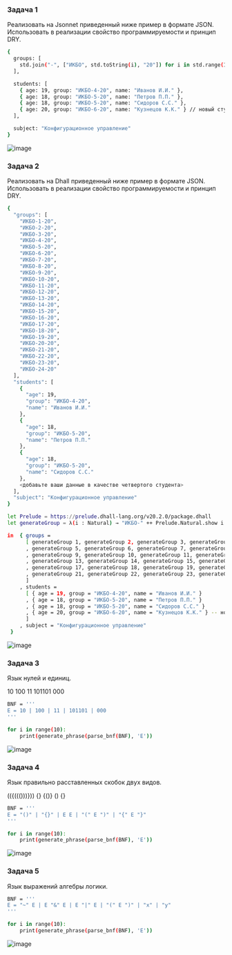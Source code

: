 ### Задача 1
Реализовать на Jsonnet приведенный ниже пример в формате JSON. Использовать в реализации свойство программируемости и принцип DRY.
```bash
{
  groups: [
    std.join("-", ["ИКБО", std.toString(i), "20"]) for i in std.range(1, 24)
  ],

  students: [
    { age: 19, group: "ИКБО-4-20", name: "Иванов И.И." },
    { age: 18, group: "ИКБО-5-20", name: "Петров П.П." },
    { age: 18, group: "ИКБО-5-20", name: "Сидоров С.С." },
    { age: 20, group: "ИКБО-6-20", name: "Кузнецов К.К." } // новый студент
  ],

  subject: "Конфигурационное управление"
}
```
![image](https://github.com/user-attachments/assets/db0934f2-8207-4b4e-b3c3-c6d546dab649)


### Задача 2
Реализовать на Dhall приведенный ниже пример в формате JSON. Использовать в реализации свойство программируемости и принцип DRY.
```bash
{
  "groups": [
    "ИКБО-1-20",
    "ИКБО-2-20",
    "ИКБО-3-20",
    "ИКБО-4-20",
    "ИКБО-5-20",
    "ИКБО-6-20",
    "ИКБО-7-20",
    "ИКБО-8-20",
    "ИКБО-9-20",
    "ИКБО-10-20",
    "ИКБО-11-20",
    "ИКБО-12-20",
    "ИКБО-13-20",
    "ИКБО-14-20",
    "ИКБО-15-20",
    "ИКБО-16-20",
    "ИКБО-17-20",
    "ИКБО-18-20",
    "ИКБО-19-20",
    "ИКБО-20-20",
    "ИКБО-21-20",
    "ИКБО-22-20",
    "ИКБО-23-20",
    "ИКБО-24-20"
  ],
  "students": [
    {
      "age": 19,
      "group": "ИКБО-4-20",
      "name": "Иванов И.И."
    },
    {
      "age": 18,
      "group": "ИКБО-5-20",
      "name": "Петров П.П."
    },
    {
      "age": 18,
      "group": "ИКБО-5-20",
      "name": "Сидоров С.С."
    },
    <добавьте ваши данные в качестве четвертого студента>
  ],
  "subject": "Конфигурационное управление"
} 
```

```bash
let Prelude = https://prelude.dhall-lang.org/v20.2.0/package.dhall
let generateGroup = λ(i : Natural) → "ИКБО-" ++ Prelude.Natural.show i ++ "-20"

in  { groups =
      [ generateGroup 1, generateGroup 2, generateGroup 3, generateGroup 4
      , generateGroup 5, generateGroup 6, generateGroup 7, generateGroup 8
      , generateGroup 9, generateGroup 10, generateGroup 11, generateGroup 12
      , generateGroup 13, generateGroup 14, generateGroup 15, generateGroup 16
      , generateGroup 17, generateGroup 18, generateGroup 19, generateGroup 20
      , generateGroup 21, generateGroup 22, generateGroup 23, generateGroup 24
      ]
    , students =
      [ { age = 19, group = "ИКБО-4-20", name = "Иванов И.И." }
      , { age = 18, group = "ИКБО-5-20", name = "Петров П.П." }
      , { age = 18, group = "ИКБО-5-20", name = "Сидоров С.С." }
      , { age = 20, group = "ИКБО-6-20", name = "Кузнецов К.К." } -- новый студент
      ]
    , subject = "Конфигурационное управление"
 }
```
![image](https://github.com/user-attachments/assets/af5af984-6810-4d0b-879b-dcce9118301a)


### Задача 3
Язык нулей и единиц.

10
100
11
101101
000

```bash
BNF = '''
E = 10 | 100 | 11 | 101101 | 000
'''

for i in range(10):
    print(generate_phrase(parse_bnf(BNF), 'E'))
```
![image](https://github.com/user-attachments/assets/849d4fce-74e5-4914-8069-576a6013b075)

### Задача 4
Язык правильно расставленных скобок двух видов.

(({((()))}))
{}
{()}
()
{}

```bash
BNF = '''
E = "()" | "{}" | E E | "(" E ")" | "{" E "}"
'''

for i in range(10):
    print(generate_phrase(parse_bnf(BNF), 'E'))
```
![image](https://github.com/user-attachments/assets/022d72df-bc5e-4bf4-bfba-a3e70358e699)

### Задача 5
Язык выражений алгебры логики.
```bash
BNF = '''
E = "~" E | E "&" E | E "|" E | "(" E ")" | "x" | "y"
'''

for i in range(10):
    print(generate_phrase(parse_bnf(BNF), 'E'))
```
![image](https://github.com/user-attachments/assets/d0b6be0e-2f42-40eb-90f1-b34644b5b321)
